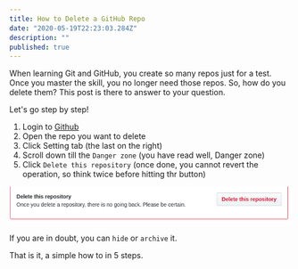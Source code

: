 ```yaml
---
title: How to Delete a GitHub Repo
date: "2020-05-19T22:23:03.284Z"
description: ""
published: true
---
```


When learning Git and GitHub, you create so many repos just for a test. Once you master the skill, you no longer need those repos. So, how do you delete them? This post is there to answer to your question.

Let's go step by step!

1. Login to [Github](https://github.com/)
2. Open the repo you want to delete
3. Click Setting tab (the last on the right)
4. Scroll down till the `Danger zone` (you have read well, Danger zone)
5. Click `Delete this repository` (once done, you cannot revert the operation, so think twice before hitting thr button)

![Danger zone](del-gh-repo.png "Danger zone")

If you are in doubt, you can `hide` or `archive` it.

That is it, a simple how to in 5 steps.
